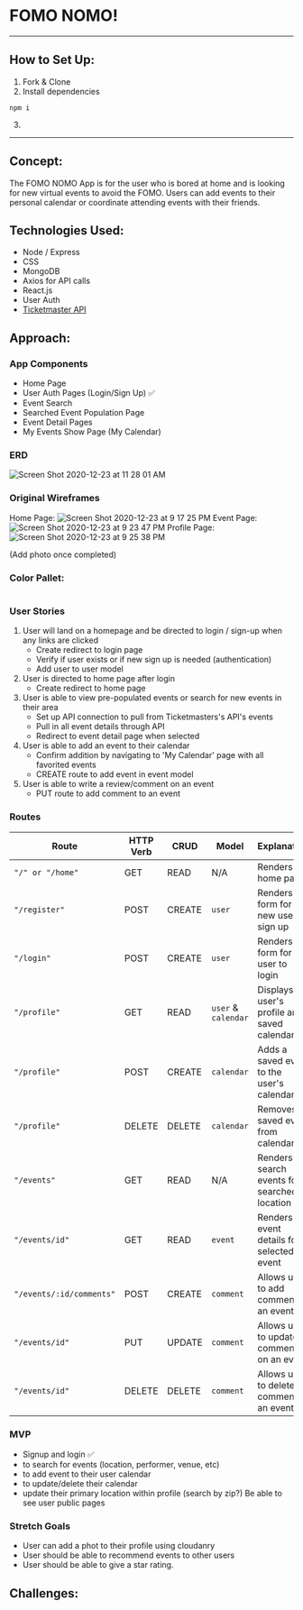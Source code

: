  # FOMO NOMO! 

 ---

## How to Set Up:
1. Fork & Clone
2. Install dependencies
```
npm i
```
3. 


---

## Concept:

The FOMO NOMO App is for the user who is bored at home and is looking for new virtual events to avoid the FOMO. Users can add events to their personal calendar or coordinate attending events with their friends.

## Technologies Used:

* Node / Express
* CSS
* MongoDB
* Axios for API calls
* React.js
* User Auth
* [Ticketmaster API](https://developer.ticketmaster.com/products-and-docs/apis/getting-started/)


## Approach:

### App Components

* Home Page
* User Auth Pages (Login/Sign Up) ✅
* Event Search
* Searched Event Population Page
* Event Detail Pages
* My Events Show Page (My Calendar)

### ERD

![Screen Shot 2020-12-23 at 11 28 01 AM](https://user-images.githubusercontent.com/68258139/103061169-4bbfc200-455f-11eb-9406-7117d269fac9.png)



### Original Wireframes
Home Page:
![Screen Shot 2020-12-23 at 9 17 25 PM](https://user-images.githubusercontent.com/68258139/103062876-69435a80-4564-11eb-8e03-f6bea83a5212.png)
Event Page: 
![Screen Shot 2020-12-23 at 9 23 47 PM](https://user-images.githubusercontent.com/68258139/103063141-3e0d3b00-4565-11eb-9b1d-0a3c1076bdb0.png)
Profile Page: ![Screen Shot 2020-12-23 at 9 25 38 PM](https://user-images.githubusercontent.com/68258139/103063231-83ca0380-4565-11eb-9005-f9845d7b26a2.png)

(Add photo once completed)



### Color Pallet:

```

```

### User Stories
1. User will land on a homepage and be directed to login / sign-up when any links are clicked
   * Create redirect to login page
   * Verify if user exists or if new sign up is needed (authentication)
   * Add user to user model
1. User is directed to home page after login
    * Create redirect to home page
1. User is able to view pre-populated events or search for new events in their area
    * Set up API connection to pull from Ticketmasters's API's events
    * Pull in all event details through API
    * Redirect to event detail page when selected
1. User is able to add an event to their calendar
    * Confirm addition by navigating to 'My Calendar' page with all favorited events
    * CREATE route to add event in event model
1. User is able to write a review/comment on an event
    * PUT route to add comment to an event


### Routes

| Route | HTTP Verb | CRUD | Model | Explanation
 | ------------- | ------------- | ------------- | ------------- | ------------- |
 | `"/" or "/home"` | GET  | READ | N/A | Renders home page
 |`"/register"` | POST | CREATE | `user` | Renders form for new user to sign up
 |`"/login"` | POST | CREATE | `user` | Renders form for user to login
 |`"/profile"` | GET | READ | `user` & `calendar` | Displays user's profile and saved calendar
 |`"/profile"` | POST | CREATE | `calendar` | Adds a saved event to the user's calendar
 |`"/profile"` | DELETE | DELETE | `calendar` | Removes saved event from calendar
 |`"/events"`  | GET  | READ | N/A | Renders all search events for searched location
 |`"/events/id"`  | GET  | READ | `event` | Renders all event details for selected event
 |`"/events/:id/comments"` | POST  | CREATE | `comment` | Allows user to add comment to an event
 |`"/events/id"`  | PUT  | UPDATE | `comment` | Allows user to update comment on an event
 |`"/events/id"`  | DELETE  | DELETE | `comment` | Allows user to delete comment to an event




<!-- Methods	URLs	Actions
GET	/ or /home	Visit the app landing page
POST	/auth/signup	-User Signup
POST	/auth/signin	-User Login
GET	/home	-axios call for events
POST	/user/calendar	-add event to Calendar -->
		
### MVP
- Signup and login  ✅
- to search for events (location, performer, venue, etc)
- to add event to their user calendar
- to update/delete their calendar
- update their primary location within profile (search by zip?)
Be able to see user public pages 



### Stretch Goals
- User can add a phot to their profile using cloudanry
- User should be able to recommend events to other users 
- User should be able to give a star rating. 


## Challenges:
